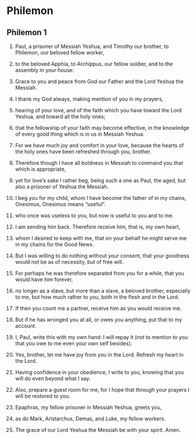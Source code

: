 # Philemon

## Philemon 1

1. Paul, a prisoner of Messiah Yeshua, and Timothy our brother, to Philemon, our beloved fellow worker,

2. to the beloved Apphia, to Archippus, our fellow soldier, and to the assembly in your house:

3. Grace to you and peace from God our Father and the Lord Yeshua the Messiah.  

4.   I thank my God always, making mention of you in my prayers,

5. hearing of your love, and of the faith which you have toward the Lord Yeshua, and toward all the holy ones;

6. that the fellowship of your faith may become effective, in the knowledge of every good thing which is in us in Messiah Yeshua.

7. For we have much joy and comfort in your love, because the hearts of the holy ones have been refreshed through you, brother.  

8.   Therefore though I have all boldness in Messiah to command you that which is appropriate,

9. yet for love’s sake I rather beg, being such a one as Paul, the aged, but also a prisoner of Yeshua the Messiah.

10. I beg you for my child, whom I have become the father of in my chains, Onesimus, Onesimus means “useful”.

11. who once was useless to you, but now is useful to you and to me.

12. I am sending him back. Therefore receive him, that is, my own heart,

13. whom I desired to keep with me, that on your behalf he might serve me in my chains for the Good News.

14. But I was willing to do nothing without your consent, that your goodness would not be as of necessity, but of free will.

15. For perhaps he was therefore separated from you for a while, that you would have him forever,

16. no longer as a slave, but more than a slave, a beloved brother, especially to me, but how much rather to you, both in the flesh and in the Lord.  

17.   If then you count me a partner, receive him as you would receive me.

18. But if he has wronged you at all, or owes you anything, put that to my account.

19. I, Paul, write this with my own hand: I will repay it (not to mention to you that you owe to me even your own self besides).

20. Yes, brother, let me have joy from you in the Lord. Refresh my heart in the Lord.

21. Having confidence in your obedience, I write to you, knowing that you will do even beyond what I say.  

22.   Also, prepare a guest room for me, for I hope that through your prayers I will be restored to you.  

23.   Epaphras, my fellow prisoner in Messiah Yeshua, greets you,

24. as do Mark, Aristarchus, Demas, and Luke, my fellow workers.

25. The grace of our Lord Yeshua the Messiah be with your spirit. Amen.    